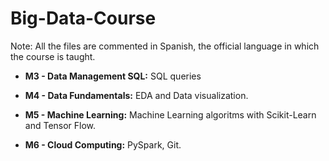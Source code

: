 # Big-Data-Course

Note: All the files are commented in Spanish, the official language in which the course is taught.


* **M3 - Data Management SQL:** SQL queries

* **M4 - Data Fundamentals:** EDA and Data visualization.

* **M5 - Machine Learning:** Machine Learning algoritms with Scikit-Learn and Tensor Flow.

* **M6 - Cloud Computing:** PySpark, Git.
